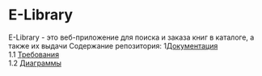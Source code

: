 # E-Library
E-Library - это веб-приложение для поиска и заказа книг в каталоге, а также их выдачи
Содержание репозитория:
1[Документация](docs)<br>
1.1 [Требования](docs/requirements.md)<br>
1.2 [Диаграммы](docs/System%20project)
